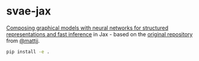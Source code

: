 # svae-jax

[Composing graphical models with neural networks for structured representations and fast inference](http://arxiv.org/abs/1603.06277) in Jax - based on the [original repository](https://github.com/mattjj/svae) from [@mattjj](https://github.com/mattjj).

```bash
pip install -e .
```